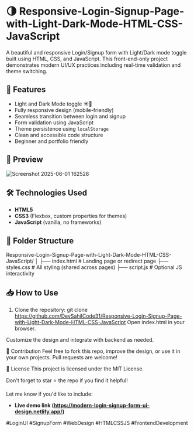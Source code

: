 # 🌗 Responsive-Login-Signup-Page-with-Light-Dark-Mode-HTML-CSS-JavaScript
A beautiful and responsive Login/Signup form with Light/Dark mode toggle built using HTML, CSS, and JavaScript. This front-end-only project demonstrates modern UI/UX practices including real-time validation and theme switching.

## 🚀 Features

- Light and Dark Mode toggle ☀️🌙
- Fully responsive design (mobile-friendly)
- Seamless transition between login and signup
- Form validation using JavaScript
- Theme persistence using `localStorage`
- Clean and accessible code structure
- Beginner and portfolio friendly


## 📸 Preview

![Screenshot 2025-06-01 162528](https://github.com/user-attachments/assets/3e0f1d02-aa48-4d40-bb60-a4b1eba20f56)


## 🛠️ Technologies Used

- **HTML5**
- **CSS3** (Flexbox, custom properties for themes)
- **JavaScript** (vanilla, no frameworks)

## 📂 Folder Structure

Responsive-Login-Signup-Page-with-Light-Dark-Mode-HTML-CSS-JavaScript/
│
├── index.html           # Landing page or redirect page
├── styles.css           # All styling (shared across pages)
├── script.js            # Optional JS interactivity


## 📥 How to Use

1. Clone the repository:
   git clone https://github.com/DevSahilCode31/Responsive-Login-Signup-Page-with-Light-Dark-Mode-HTML-CSS-JavaScript
Open index.html in your browser.

Customize the design and integrate with backend as needed.

🙌 Contribution
Feel free to fork this repo, improve the design, or use it in your own projects. Pull requests are welcome!

📄 License
This project is licensed under the MIT License.

Don't forget to star ⭐ the repo if you find it helpful!

Let me know if you'd like to include:
- **Live demo link (https://modern-login-signup-form-ui-design.netlify.app/)**
  
#LoginUI #SignupForm #WebDesign #HTMLCSSJS #FrontendDevelopment

